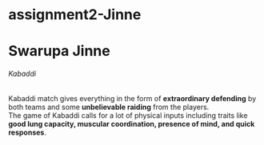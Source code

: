 # assignment2-Jinne
# Swarupa Jinne
###### Kabaddi
Kabaddi match gives everything in the form of __extraordinary defending__ by both teams and some __unbelievable raiding__ from the players. <br>
The game of Kabaddi calls for a lot of physical inputs including traits like __good lung capacity, muscular coordination, presence of mind, and quick responses__.